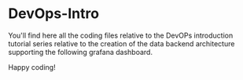 # DevOps-Intro

You'll find here all the coding files relative to the DevOPs introduction tutorial series relative to the creation of the data backend architecture supporting the following grafana dashboard.  

Happy coding!

